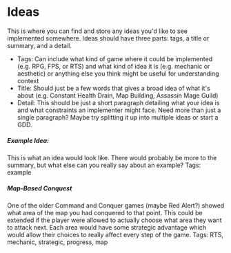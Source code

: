 # Ideas
This is where you can find and store any ideas you'd like to see implemented somewhere. Ideas should have three parts: tags, a title or 
summary, and a detail. <!-- As this list grows we'll need to come up with a more accessible way to store these -->

* Tags: Can include what kind of game where it could be implemented (e.g. RPG, FPS, or RTS) and what kind of idea it is (e.g. mechanic
or aesthetic) or anything else you think might be useful for understanding context
* Title: Should just be a few words that gives a broad idea of what it's about (e.g. Constant Health Drain, Map Building, Assassin Mage Guild)
* Detail: This should be just a short paragraph detailing what your idea is and what constraints an implementer might face. Need more
than just a single paragraph? Maybe try splitting it up into multiple ideas or start a GDD.

<!-- Using the hashes like this allows for each idea to be indexed and deep linked -->
##### Example Idea:
This is what an idea would look like. There would probably be more to the summary, but what else can you really say about an example?
Tags: example

##### Map-Based Conquest
One of the older Command and Conquer games (maybe Red Alert?) showed what area of the map you had conquered to that point. This could be
extended if the player were allowed to actually choose what area they want to attack next. Each area would have some strategic advantage
which would allow their choices to really affect every step of the game.
Tags: RTS, mechanic, strategic, progress, map


